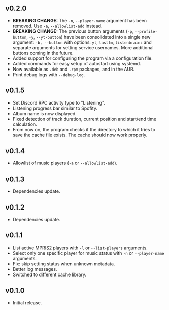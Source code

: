 ## v0.2.0

- **BREAKING CHANGE:** The `-n`, `--player-name` argument has been removed. Use `-a`, `--allowlist-add` instead.
- **BREAKING CHANGE:** The previous button arguments (`-p`, `--profile-button`, `-y`, `--yt-button`) have been consolidated into a single new argument: `-b, --button` with options: `yt`, `lastfm`, `listenbrainz` and separate arguments for setting service usernames. More additional buttons coming in the future.
- Added support for configuring the program via a configuration file.
- Added commands for easy setup of autostart using systemd.
- Now available as `.deb` and `.rpm` packages, and in the AUR.
- Print debug logs with `--debug-log`.

## v0.1.5

- Set Discord RPC activity type to "Listening".
- Listening progress bar similar to Spofity.
- Album name is now displayed.
- Fixed detection of track duration, current position and start/end time calculation.
- From now on, the program checks if the directory to which it tries to save the cache file exists. The cache should now work properly.

## v0.1.4

- Allowlist of music players (`-a` or `--allowlist-add`).

## v0.1.3

- Dependencies update.

## v0.1.2

- Dependencies update.

## v0.1.1

- List active MPRIS2 players with `-l` or `--list-players` arguments.
- Select only one specific player for music status with `-n` or `--player-name` arguments.
- Fix: skip setting status when unknown metadata.
- Better log messages.
- Switched to different cache library.

## v0.1.0

- Initial release.
